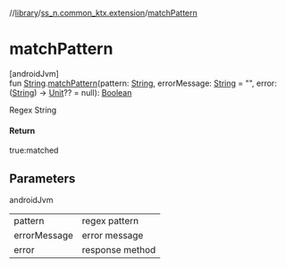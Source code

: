 //[library](../../index.md)/[ss_n.common_ktx.extension](index.md)/[matchPattern](match-pattern.md)

# matchPattern

[androidJvm]\
fun [String](https://kotlinlang.org/api/latest/jvm/stdlib/kotlin/-string/index.html).[matchPattern](match-pattern.md)(pattern: [String](https://kotlinlang.org/api/latest/jvm/stdlib/kotlin/-string/index.html), errorMessage: [String](https://kotlinlang.org/api/latest/jvm/stdlib/kotlin/-string/index.html) = &quot;&quot;, error: ([String](https://kotlinlang.org/api/latest/jvm/stdlib/kotlin/-string/index.html)) -&gt; [Unit](https://kotlinlang.org/api/latest/jvm/stdlib/kotlin/-unit/index.html)?? = null): [Boolean](https://kotlinlang.org/api/latest/jvm/stdlib/kotlin/-boolean/index.html)

Regex String

#### Return

true:matched

## Parameters

androidJvm

| | |
|---|---|
| pattern | regex pattern |
| errorMessage | error message |
| error | response method |
